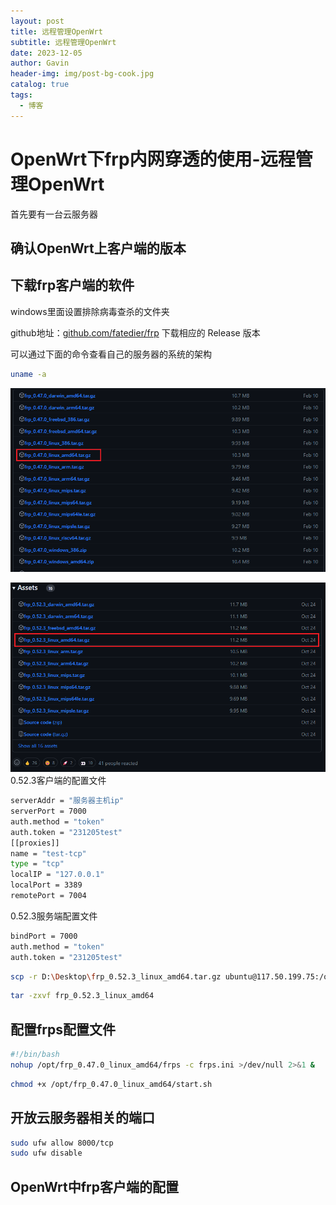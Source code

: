 ```yaml
---
layout: post
title: 远程管理OpenWrt
subtitle: 远程管理OpenWrt
date: 2023-12-05
author: Gavin
header-img: img/post-bg-cook.jpg
catalog: true
tags:
  - 博客
---
```

# OpenWrt下frp内网穿透的使用-远程管理OpenWrt
首先要有一台云服务器
## 确认OpenWrt上客户端的版本

## 下载frp客户端的软件
windows里面设置排除病毒查杀的文件夹

github地址：[github.com/fatedier/frp](https://github.com/fatedier/frp) 下载相应的 Release 版本

可以通过下面的命令查看自己的服务器的系统的架构
```sh
uname -a
```

![](imgs/Pasted%20image%2020231206225817.png)

![](imgs/Pasted%20image%2020231205224916.png)
0.52.3客户端的配置文件
```sh
serverAddr = "服务器主机ip"
serverPort = 7000
auth.method = "token"
auth.token = "231205test"
[[proxies]]
name = "test-tcp"
type = "tcp"
localIP = "127.0.0.1"
localPort = 3389
remotePort = 7004
```

0.52.3服务端配置文件
```sh
bindPort = 7000
auth.method = "token"
auth.token = "231205test"
```

```sh
scp -r D:\Desktop\frp_0.52.3_linux_amd64.tar.gz ubuntu@117.50.199.75:/opt/
```

```sh
tar -zxvf frp_0.52.3_linux_amd64
```
## 配置frps配置文件
```sh
#!/bin/bash
nohup /opt/frp_0.47.0_linux_amd64/frps -c frps.ini >/dev/null 2>&1 &
```


```sh
chmod +x /opt/frp_0.47.0_linux_amd64/start.sh
```
## 开放云服务器相关的端口
```sh
sudo ufw allow 8000/tcp
sudo ufw disable
```

## OpenWrt中frp客户端的配置